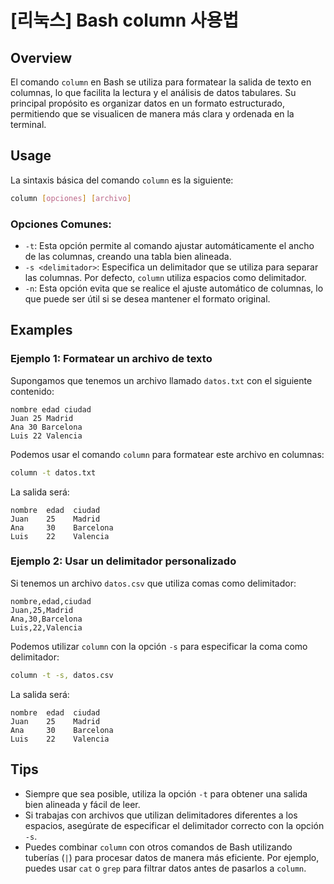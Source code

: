 # [리눅스] Bash column 사용법

## Overview
El comando `column` en Bash se utiliza para formatear la salida de texto en columnas, lo que facilita la lectura y el análisis de datos tabulares. Su principal propósito es organizar datos en un formato estructurado, permitiendo que se visualicen de manera más clara y ordenada en la terminal.

## Usage
La sintaxis básica del comando `column` es la siguiente:

```bash
column [opciones] [archivo]
```

### Opciones Comunes:
- `-t`: Esta opción permite al comando ajustar automáticamente el ancho de las columnas, creando una tabla bien alineada.
- `-s <delimitador>`: Especifica un delimitador que se utiliza para separar las columnas. Por defecto, `column` utiliza espacios como delimitador.
- `-n`: Esta opción evita que se realice el ajuste automático de columnas, lo que puede ser útil si se desea mantener el formato original.

## Examples
### Ejemplo 1: Formatear un archivo de texto
Supongamos que tenemos un archivo llamado `datos.txt` con el siguiente contenido:

```
nombre edad ciudad
Juan 25 Madrid
Ana 30 Barcelona
Luis 22 Valencia
```

Podemos usar el comando `column` para formatear este archivo en columnas:

```bash
column -t datos.txt
```

La salida será:

```
nombre  edad  ciudad
Juan    25    Madrid
Ana     30    Barcelona
Luis    22    Valencia
```

### Ejemplo 2: Usar un delimitador personalizado
Si tenemos un archivo `datos.csv` que utiliza comas como delimitador:

```
nombre,edad,ciudad
Juan,25,Madrid
Ana,30,Barcelona
Luis,22,Valencia
```

Podemos utilizar `column` con la opción `-s` para especificar la coma como delimitador:

```bash
column -t -s, datos.csv
```

La salida será:

```
nombre  edad  ciudad
Juan    25    Madrid
Ana     30    Barcelona
Luis    22    Valencia
```

## Tips
- Siempre que sea posible, utiliza la opción `-t` para obtener una salida bien alineada y fácil de leer.
- Si trabajas con archivos que utilizan delimitadores diferentes a los espacios, asegúrate de especificar el delimitador correcto con la opción `-s`.
- Puedes combinar `column` con otros comandos de Bash utilizando tuberías (`|`) para procesar datos de manera más eficiente. Por ejemplo, puedes usar `cat` o `grep` para filtrar datos antes de pasarlos a `column`.